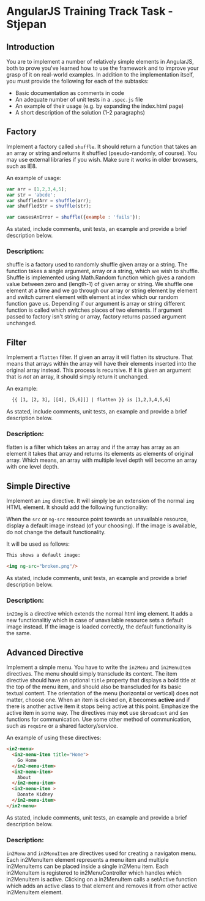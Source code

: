 # AngularJS Training Track Task - Stjepan

## Introduction

You are to implement a number of relatively simple elements in AngularJS, both to prove you've learned how to use the framework and to improve your grasp of it on real-world examples. In addition to the implementation itself, you must provide the following for each of the subtasks:

  - Basic documentation as comments in code
  - An adequate number of unit tests in a `.spec.js` file
  - An example of their usage (e.g. by expanding the index.html page)
  - A short description of the solution (1-2 paragraphs)

## Factory

Implement a factory called `shuffle`. It should return a function that takes an an array or string and returns it shuffled (pseudo-randomly, of course). You may use external libraries if you wish. Make sure it works in older browsers, such as IE8.

An example of usage:

```javascript
var arr = [1,2,3,4,5];
var str = 'abcde';
var shuffledArr = shuffle(arr);
var shuffledStr = shuffle(str);

var causesAnError = shuffle({example : 'fails'});
```

As stated, include comments, unit tests, an example and provide a brief description below.

### Description:

shuffle is a factory used to randomly shuffle given array or a string. The function takes a single argument, array or a string, which we wish to shuffle.
Shuffle is implemented using Math.Random function which gives a random value between zero and (length-1) of given array or string. We shuffle one element at a time and we go through our array or string element by element and switch current element with element at index which our random function gave us.
Depending if our argument is array or string different function is called which switches places of two elements.
If argument passed to factory isn't string or array, factory returns passed argument unchanged.

## Filter

Implement a `flatten` filter. If given an array it will flatten its structure. That means that arrays within the array will have their elements inserted into the original array instead. This process is recursive. If it is given an argument that is *not* an array, it should simply return it unchanged.

An example:

```html
  {{ [1, [2, 3], [[4], [5,6]]] | flatten }} is [1,2,3,4,5,6]
```

As stated, include comments, unit tests, an example and provide a brief description below.

### Description:

flatten is a filter which takes an array and if the array has array as an element it takes that array and returns its elements as elements of original array. Which means, an array with multiple level depth will become an array with one level depth. 

## Simple Directive

Implement an `img` directive. It will simply be an extension of the normal `img` HTML element. It should add the following functionality:

When the `src` or `ng-src` resource point towards an unavailable resource, display a default image instead (of your choosing). If the image is available, do not change the default functionality.

It will be used as follows:

```html
This shows a default image:

<img ng-src="broken.png"/>
```

As stated, include comments, unit tests, an example and provide a brief description below.

### Description:

`in2Img` is a directive which extends the normal html img element. It adds a new functionalitiy which in case of unavailable resource sets a default image instead. If the image is loaded correctly, the default functionality is the same.

## Advanced Directive

Implement a simple menu. You have to write the `in2Menu` and `in2MenuItem` directives. The menu should simply transclude its content. The item directive should have an optional `title` property that displays a bold title at the top of the menu item, and should also be transcluded for its basic textual content. The orientation of the menu (horizontal or vertical) does not matter, choose one. When an item is clicked on, it becomes **active** and if there is another active item it stops being active at this point. Emphasize the active item in some way. The directives may **not** use `$broadcast` and `$on` functions for communication. Use some other method of communication, such as `require` or a shared factory/service.

An example of using these directives:

```html
<in2-menu>
  <in2-menu-item title="Home">
    Go Home
  </in2-menu-item>
  <in2-menu-item>
    About
  </in2-menu-item>
  <in2-menu-item >
    Donate Kidney
  </in2-menu-item>
</in2-menu>
```

As stated, include comments, unit tests, an example and provide a brief description below.

### Description:

`in2Menu` and `in2MenuItem` are directives used for creating a navigaton menu. Each in2MenuItem element represents a menu item and multiple in2MenuItems can be placed inside a single in2Menu item.
Each in2MenuItem is registered to in2MenuController which handles which in2MenuItem is active. Clicking on a in2MenuItem calls a setActive function which adds an active class to that element and removes it from other active in2MenuItem element.
